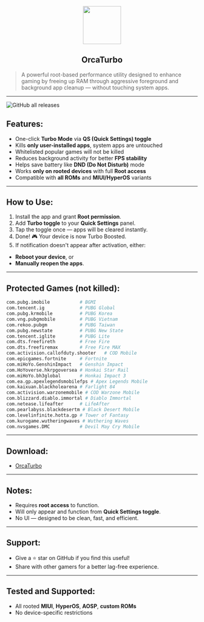 <p align="center">
  <img src="https://github.com/user-attachments/assets/81cdc221-43c9-4dd6-813a-d8444ab8a853" width="100"/>
</p>

<h2 align="center">OrcaTurbo</h2>

> A powerful root-based performance utility designed to enhance gaming by freeing up RAM through aggressive foreground and background app cleanup — without touching system apps.

---
![GitHub all releases](https://img.shields.io/github/downloads/NoOBdevXD/OrcaTurbo/total?style=for-the-badge)

## Features:

- One-click **Turbo Mode** via **QS (Quick Settings) toggle**
- Kills **only user-installed apps**, system apps are untouched
- Whitelisted popular games will not be killed
- Reduces background activity for better **FPS stability**
- Helps save battery like **DND (Do Not Disturb)** mode
- Works **only on rooted devices** with full **Root access**
- Compatible with **all ROMs** and **MIUI/HyperOS** variants

---

## How to Use:

1. Install the app and grant **Root permission**.
2. Add **Turbo toggle** to your **Quick Settings** panel.
3. Tap the toggle once — apps will be cleared instantly.
4. Done! 🎮 Your device is now Turbo Boosted.
5. If notification doesn't appear after activation, either:
- **Reboot your device**, or
- **Manually reopen the apps**.

---

## Protected Games (not killed):

```bash
com.pubg.imobile           # BGMI
com.tencent.ig             # PUBG Global
com.pubg.krmobile          # PUBG Korea
com.vng.pubgmobile         # PUBG Vietnam
com.rekoo.pubgm            # PUBG Taiwan
com.pubg.newstate          # PUBG New State
com.tencent.iglite         # PUBG Lite
com.dts.freefireth         # Free Fire
com.dts.freefiremax        # Free Fire MAX
com.activision.callofduty.shooter   # COD Mobile
com.epicgames.fortnite     # Fortnite
com.miHoYo.GenshinImpact   # Genshin Impact
com.HoYoverse.hkrpgoversea # Honkai Star Rail
com.miHoYo.bh3global       # Honkai Impact 3
com.ea.gp.apexlegendsmobilefps # Apex Legends Mobile
com.kaixuan.blackholearena # Farlight 84
com.activision.warzonemobile # COD Warzone Mobile
com.blizzard.diablo.immortal # Diablo Immortal
com.netease.lifeafter      # LifeAfter
com.pearlabyss.blackdesertm # Black Desert Mobile
com.levelinfinite.hotta.gp # Tower of Fantasy
com.kurogame.wutheringwaves # Wuthering Waves
com.nvsgames.DMC           # Devil May Cry Mobile
```

---

## Download:

- [OrcaTurbo](https://github.com/yourrepo/OrcaTurbo/releases/latest)

---

## Notes:

- Requires **root access** to function.
- Will only appear and function from **Quick Settings toggle**.
- No UI — designed to be clean, fast, and efficient.

---

## Support:

- Give a ⭐️ star on GitHub if you find this useful!
- Share with other gamers for a better lag-free experience.

---

## Tested and Supported:

- All rooted **MIUI**, **HyperOS**, **AOSP**, **custom ROMs**
- No device-specific restrictions
